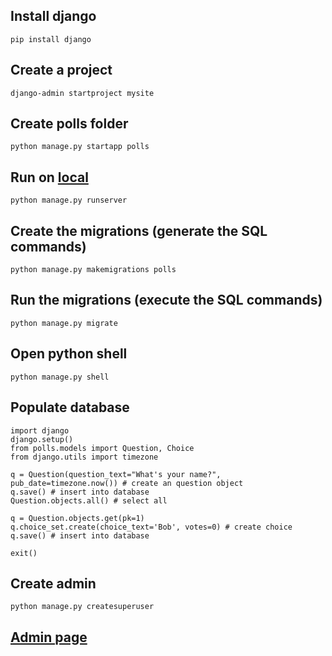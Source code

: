 ## Install django
```
pip install django
```

## Create a project
```
django-admin startproject mysite
```

## Create polls folder
```
python manage.py startapp polls
```

## Run on [local](http://localhost:8000)
```
python manage.py runserver
```

## Create the migrations (generate the SQL commands)
```
python manage.py makemigrations polls
```

## Run the migrations (execute the SQL commands)
```
python manage.py migrate
```

## Open python shell
```
python manage.py shell
```

## Populate database
```
import django
django.setup()
from polls.models import Question, Choice
from django.utils import timezone

q = Question(question_text="What's your name?", pub_date=timezone.now()) # create an question object
q.save() # insert into database
Question.objects.all() # select all

q = Question.objects.get(pk=1)
q.choice_set.create(choice_text='Bob', votes=0) # create choice
q.save() # insert into database

exit()
```

## Create admin
```
python manage.py createsuperuser
```

## [Admin page](http://localhost:8000/admin)
